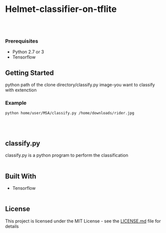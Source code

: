 # Helmet-classifier-on-tflite

<br><br>

### Prerequisites
* Python 2.7 or 3
* Tensorflow

## Getting Started 
python path of the clone directory/classify.py image-you want to classify with extenction


### Example
```
python home/user/MSA/classify.py /home/downloads/rider.jpg
```
<br><br>
## classify.py 
classify.py is a python program to perform the classification<br><br>


## Built With
* Tensorflow <br><br>
## License 
This project is licensed under the MIT License - see the [LICENSE.md](LICENSE) file for details
